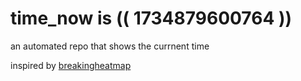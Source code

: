 # time_now is (( 1734879600764 ))

an automated repo that shows the currnent time

inspired by [breakingheatmap](https://github.com/breakingheatmap/breakingheatmap)
